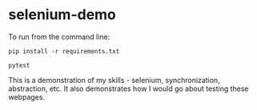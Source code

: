 # selenium-demo

To run from the command line:

`pip install -r requirements.txt`

`pytest`

This is a demonstration of my skills - selenium, synchronization, abstraction, etc.
It also demonstrates how I would go about testing these webpages.
